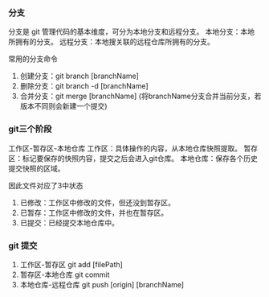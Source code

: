 ### 分支
分支是 git 管理代码的基本维度，可分为本地分支和远程分支。
本地分支：本地所拥有的分支。
远程分支：本地搜关联的远程仓库所拥有的分支。

常用的分支命令
1. 创建分支：git branch [branchName]
2. 删除分支：git branch -d [branchName]
3. 合并分支：git merge [branchName] (将branchName分支合并当前分支，若版本不同则会新建一个提交)

### git三个阶段
工作区-暂存区-本地仓库
工作区：具体操作的内容，从本地仓库快照提取。
暂存区：标记要保存的快照内容，提交之后会进入git仓库。
本地仓库：保存各个历史提交快照的区域。

因此文件对应了3中状态

1. 已修改：工作区中修改的文件，但还没到暂存区。
2. 已暂存：工作区中修改的文件，并也在暂存区。
3. 已提交：已经提交本地仓库中。

### git 提交
1. 工作区-暂存区
git add [filePath]
2. 暂存区-本地仓库
git commit
3. 本地仓库-远程仓库
git push [origin] [branchName]